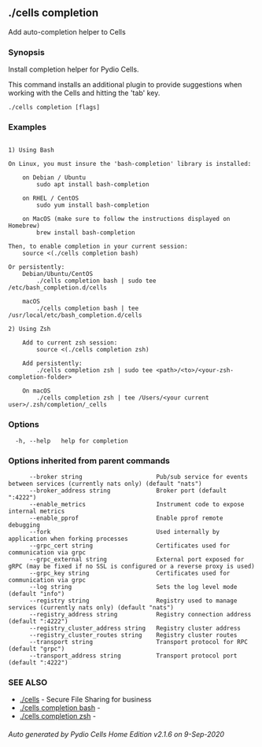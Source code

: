 ## ./cells completion

Add auto-completion helper to Cells

### Synopsis

Install completion helper for Pydio Cells.

This command installs an additional plugin to provide suggestions when working with the Cells and hitting the 'tab' key.

```
./cells completion [flags]
```

### Examples

```

1) Using Bash

On Linux, you must insure the 'bash-completion' library is installed:
	
	on Debian / Ubuntu
		sudo apt install bash-completion

	on RHEL / CentOS
		sudo yum install bash-completion

	on MacOS (make sure to follow the instructions displayed on Homebrew)
		brew install bash-completion

Then, to enable completion in your current session:
	source <(./cells completion bash)

Or persistently:
	Debian/Ubuntu/CentOS
		./cells completion bash | sudo tee /etc/bash_completion.d/cells

	macOS
		./cells completion bash | tee /usr/local/etc/bash_completion.d/cells

2) Using Zsh

	Add to current zsh session:
		source <(./cells completion zsh)

	Add persistently:
		./cells completion zsh | sudo tee <path>/<to>/<your-zsh-completion-folder>
	
	On macOS
		./cells completion zsh | tee /Users/<your current user>/.zsh/completion/_cells

```

### Options

```
  -h, --help   help for completion
```

### Options inherited from parent commands

```
      --broker string                     Pub/sub service for events between services (currently nats only) (default "nats")
      --broker_address string             Broker port (default ":4222")
      --enable_metrics                    Instrument code to expose internal metrics
      --enable_pprof                      Enable pprof remote debugging
      --fork                              Used internally by application when forking processes
      --grpc_cert string                  Certificates used for communication via grpc
      --grpc_external string              External port exposed for gRPC (may be fixed if no SSL is configured or a reverse proxy is used)
      --grpc_key string                   Certificates used for communication via grpc
      --log string                        Sets the log level mode (default "info")
      --registry string                   Registry used to manage services (currently nats only) (default "nats")
      --registry_address string           Registry connection address (default ":4222")
      --registry_cluster_address string   Registry cluster address
      --registry_cluster_routes string    Registry cluster routes
      --transport string                  Transport protocol for RPC (default "grpc")
      --transport_address string          Transport protocol port (default ":4222")
```

### SEE ALSO

* [./cells](./cells)	 - Secure File Sharing for business
* [./cells completion bash](./cells-completion-bash)	 - 
* [./cells completion zsh](./cells-completion-zsh)	 - 

###### Auto generated by Pydio Cells Home Edition v2.1.6 on 9-Sep-2020
